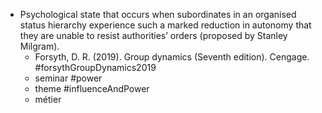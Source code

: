 - Psychological state that occurs when subordinates in an organised status hierarchy experience such a marked reduction in autonomy that they are unable to resist authorities’ orders (proposed by Stanley Milgram).
	- Forsyth, D. R. (2019). Group dynamics (Seventh edition). Cengage. #forsythGroupDynamics2019
	- seminar #power
	- theme #influenceAndPower
	- métier